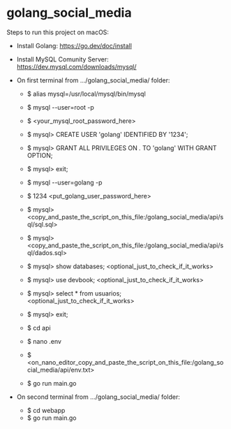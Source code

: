 # golang_social_media

Steps to run this project on macOS:
  - Install Golang: https://go.dev/doc/install
  - Install MySQL Comunity Server: https://dev.mysql.com/downloads/mysql/

  - On first terminal from .../golang_social_media/ folder:
    - $ alias mysql=/usr/local/mysql/bin/mysql
    - $ mysql --user=root -p
    - $ <your_mysql_root_password_here>
    - $ mysql> CREATE USER 'golang' IDENTIFIED BY '1234';
    - $ mysql> GRANT ALL PRIVILEGES ON *.* TO 'golang' WITH GRANT OPTION;
    - $ mysql> exit;
    - $ mysql --user=golang -p
    - $ 1234 <put_golang_user_password_here>
    - $ mysql> <copy_and_paste_the_script_on_this_file:/golang_social_media/api/sql/sql.sql>
    - $ mysql> <copy_and_paste_the_script_on_this_file:/golang_social_media/api/sql/dados.sql>
    - $ mysql> show databases; <optional_just_to_check_if_it_works>
    - $ mysql> use devbook; <optional_just_to_check_if_it_works>
    - $ mysql> select * from usuarios; <optional_just_to_check_if_it_works>
    - $ mysql> exit;

    - $ cd api 
    - $ nano .env
    - $ <on_nano_editor_copy_and_paste_the_script_on_this_file:/golang_social_media/api/env.txt>
    - $ go run main.go

  - On second terminal from .../golang_social_media/ folder:
    - $ cd webapp
    - $ go run main.go